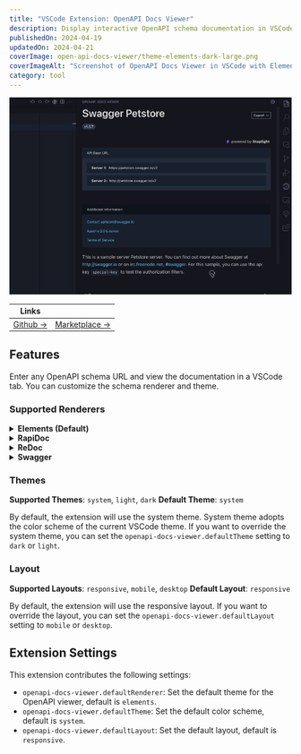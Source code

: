 ```yaml
---
title: "VSCode Extension: OpenAPI Docs Viewer"
description: Display interactive OpenAPI schema documentation in VSCode.
publishedOn: 2024-04-19
updatedOn: 2024-04-21
coverImage: open-api-docs-viewer/theme-elements-dark-large.png
coverImageAlt: "Screenshot of OpenAPI Docs Viewer in VSCode with Elements renderer in dark theme."
category: tool
---
```


![Overview](https://raw.githubusercontent.com/thalida/openapi-docs-viewer/refs/heads/main/media/screenshots/overview.gif)

| Links | |
| ------ | ------- |
| [Github →](https://github.com/thalida/openapi-docs-viewer) | [Marketplace →](https://marketplace.visualstudio.com/items?itemName=thalida.openapi-docs-viewer) |


## Features

Enter any OpenAPI schema URL and view the documentation in a VSCode tab. You can customize the schema renderer and theme.


### Supported Renderers

<details>
  <summary><strong>Elements (Default)</strong></summary>

  Build beautiful, interactive API Docs with embeddable React or Web Components, powered by OpenAPI and Markdown.
  <https://github.com/stoplightio/elements>

  **Preview**
  <table>
    <tr>
      <td><strong>Theme</strong></td>
      <td><strong>Layout: Mobile</strong></td>
      <td><strong>Layout: Desktop</strong></td>
    </tr>
    <tr>
      <td>Dark</td>
      <td><img src="https://raw.githubusercontent.com/thalida/openapi-docs-viewer/refs/heads/main/media/screenshots/theme-elements-dark-small.png" alt="Elements Dark Theme: Small" width="300"/></td>
      <td><img src="https://raw.githubusercontent.com/thalida/openapi-docs-viewer/refs/heads/main/media/screenshots/theme-elements-dark-large.png" alt="Elements Dark Theme: Large" width="600"/></td>
    </tr>
    <tr>
      <td>Light</td>
      <td><img src="https://raw.githubusercontent.com/thalida/openapi-docs-viewer/refs/heads/main/media/screenshots/theme-elements-light-small.png" alt="Elements Light Theme: Small" width="300"/></td>
      <td><img src="https://raw.githubusercontent.com/thalida/openapi-docs-viewer/refs/heads/main/media/screenshots/theme-elements-light-large.png" alt="Elements Light Theme: Large" width="600"/></td>
    </tr>
  </table>
</details>
<details>
  <summary><strong>RapiDoc</strong></summary>

  Custom Element for Open-API spec viewing
  <https://github.com/rapi-doc/RapiDoc>

  **Preview**
  <table>
    <tr>
      <td><strong>Theme</strong></td>
      <td><strong>Layout: Mobile</strong></td>
      <td><strong>Layout: Desktop</strong></td>
    </tr>
    <tr>
      <td>Dark</td>
      <td><img src="https://raw.githubusercontent.com/thalida/openapi-docs-viewer/refs/heads/main/media/screenshots/theme-rapidoc-dark-small.png" alt="RapiDoc Dark Theme: Small" width="300"/></td>
      <td><img src="https://raw.githubusercontent.com/thalida/openapi-docs-viewer/refs/heads/main/media/screenshots/theme-rapidoc-dark-large.png" alt="RapiDoc Dark Theme: Large" width="600"/></td>
    </tr>
    <tr>
      <td>Light</td>
      <td><img src="https://raw.githubusercontent.com/thalida/openapi-docs-viewer/refs/heads/main/media/screenshots/theme-rapidoc-light-small.png" alt="RapiDoc Light Theme: Small" width="300"/></td>
      <td><img src="https://raw.githubusercontent.com/thalida/openapi-docs-viewer/refs/heads/main/media/screenshots/theme-rapidoc-light-large.png" alt="RapiDoc Light Theme: Large" width="600"/></td>
    </tr>
  </table>
</details>
<details>
  <summary><strong>ReDoc</strong></summary>

  OpenAPI/Swagger-generated API Reference Documentation
  <https://github.com/Redocly/redoc>

  **Preview**
  <table>
    <tr>
      <td><strong>Theme</strong></td>
      <td><strong>Layout: Mobile</strong></td>
      <td><strong>Layout: Desktop</strong></td>
    </tr>
    <tr>
      <td>Dark</td>
      <td><img src="https://raw.githubusercontent.com/thalida/openapi-docs-viewer/refs/heads/main/media/screenshots/theme-redoc-dark-small.png" alt="Redoc Dark Theme: Small" width="300"/></td>
      <td><img src="https://raw.githubusercontent.com/thalida/openapi-docs-viewer/refs/heads/main/media/screenshots/theme-redoc-dark-large.png" alt="Redoc Dark Theme: Large" width="600"/></td>
    </tr>
    <tr>
      <td>Light</td>
      <td><img src="https://raw.githubusercontent.com/thalida/openapi-docs-viewer/refs/heads/main/media/screenshots/theme-redoc-light-small.png" alt="Redoc Light Theme: Small" width="300"/></td>
      <td><img src="https://raw.githubusercontent.com/thalida/openapi-docs-viewer/refs/heads/main/media/screenshots/theme-redoc-light-large.png" alt="Redoc Light Theme: Large" width="600"/></td>
    </tr>
  </table>
</details>
<details>
  <summary><strong>Swagger</strong></summary>

  Swagger UI is a collection of HTML, JavaScript, and CSS assets that dynamically generate beautiful documentation from a Swagger-compliant API.
  <https://github.com/swagger-api/swagger-ui>

  **Preview**
  <table>
    <tr>
      <td><strong>Theme</strong></td>
      <td><strong>Layout: Mobile</strong></td>
      <td><strong>Layout: Desktop</strong></td>
    </tr>
    <tr>
      <td>Dark</td>
      <td><img src="https://raw.githubusercontent.com/thalida/openapi-docs-viewer/refs/heads/main/media/screenshots/theme-swagger-dark-small.png" alt="Swagger Dark Theme: Small" width="300"/></td>
      <td><img src="https://raw.githubusercontent.com/thalida/openapi-docs-viewer/refs/heads/main/media/screenshots/theme-swagger-dark-large.png" alt="Swagger Dark Theme: Large" width="600"/></td>
    </tr>
    <tr>
      <td>Light</td>
      <td><img src="https://raw.githubusercontent.com/thalida/openapi-docs-viewer/refs/heads/main/media/screenshots/theme-swagger-light-small.png" alt="Swagger Light Theme: Small" width="300"/></td>
      <td><img src="https://raw.githubusercontent.com/thalida/openapi-docs-viewer/refs/heads/main/media/screenshots/theme-swagger-light-large.png" alt="Swagger Light Theme: Large" width="600"/></td>
    </tr>
  </table>
</details>


### Themes

**Supported Themes**: `system`, `light`, `dark`
**Default Theme**: `system`

By default, the extension will use the system theme. System theme adopts the color scheme of the current VSCode theme. If you want to override the system theme, you can set the `openapi-docs-viewer.defaultTheme` setting to `dark` or `light`.


### Layout

**Supported Layouts**: `responsive`, `mobile`, `desktop`
**Default Layout**: `responsive`

By default, the extension will use the responsive layout. If you want to override the layout, you can set the `openapi-docs-viewer.defaultLayout` setting to `mobile` or `desktop`.


## Extension Settings

This extension contributes the following settings:

* `openapi-docs-viewer.defaultRenderer`: Set the default theme for the OpenAPI viewer, default is `elements`.
* `openapi-docs-viewer.defaultTheme`: Set the default color scheme, default is `system`.
* `openapi-docs-viewer.defaultLayout`: Set the default layout, default is `responsive`.

